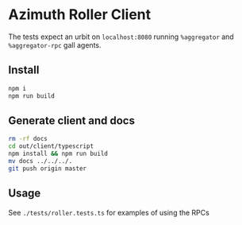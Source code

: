 # Azimuth Roller Client

The tests expect an urbit on `localhost:8080` running `%aggregator` and `%aggregator-rpc` gall agents.

## Install

```bash
npm i
npm run build
```

## Generate client and docs

```bash
rm -rf docs
cd out/client/typescript
npm install && npm run build
mv docs ../../../.
git push origin master
```

## Usage

See `./tests/roller.tests.ts` for examples of using the RPCs
